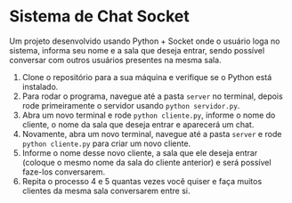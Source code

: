 # Sistema de Chat Socket
Um projeto desenvolvido usando Python + Socket onde o usuário loga no sistema, informa seu nome e a sala que deseja entrar, sendo possível conversar com outros usuários presentes na mesma sala.

1. Clone o repositório para a sua máquina e verifique se o Python está instalado.
2. Para rodar o programa, navegue até a pasta `server` no terminal, depois rode primeiramente o servidor usando `python servidor.py`.
3. Abra um novo terminal e rode `python cliente.py`, informe o nome do cliente, o nome da sala que deseja entrar e aparecerá um chat.
4. Novamente, abra um novo terminal, navegue até a pasta `server` e rode `python cliente.py` para criar um novo cliente. 
5. Informe o nome desse novo cliente, a sala que ele deseja entrar (coloque o mesmo nome da sala do cliente anterior) e será possível faze-los conversarem.
6. Repita o processo 4 e 5 quantas vezes você quiser e faça muitos clientes da mesma sala conversarem entre si.
